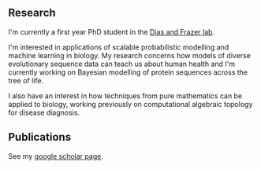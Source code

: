 ## Research

I'm currently a first year PhD student in the [Dias and Frazer lab](https://www.crg.eu/en/programmes-groups/dias-frazer-lab). 

I'm interested in applications of scalable probabilistic modelling and machine learning in biology. My research concerns how models of diverse evolutionary sequence data can teach us about human health and I'm currently working on Bayesian modelling of protein sequences across the tree of life. 

I also have an interest in how techniques from pure mathematics can be applied to biology, working previously on computational algebraic topology for disease diagnosis. 

## Publications

See my [google scholar page](https://scholar.google.es/citations?user=_tHQItYAAAAJ&hl=en&oi=ao).